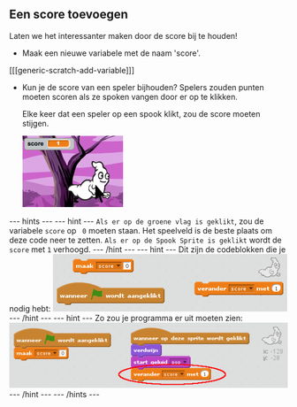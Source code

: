 ## Een score toevoegen

Laten we het interessanter maken door de score bij te houden!

+ Maak een nieuwe variabele met de naam 'score'.

[[[generic-scratch-add-variable]]]

+ Kun je de score van een speler bijhouden? Spelers zouden punten moeten scoren als ze spoken vangen door er op te klikken.
    
    Elke keer dat een speler op een spook klikt, zou de score moeten stijgen.
    
    ![Score ophogen](images/ghost-score-test.png)

\--- hints \--- \--- hint \--- `Als er op de groene vlag is geklikt`, zou de variabele `score` op ` 0` moeten staan. Het speelveld is de beste plaats om deze code neer te zetten. ` Als er op de Spook Sprite is geklikt ` wordt de ` score ` met ` 1 ` verhoogd. \--- /hint \--- \--- hint \--- Dit zijn de codeblokken die je nodig hebt: ![screenshot](images/ghost-score-blocks.png) \--- /hint \--- \--- hint \--- Zo zou je programma er uit moeten zien: ![screenshot](images/ghost-score-code.png) \--- /hint \--- \--- /hints \---